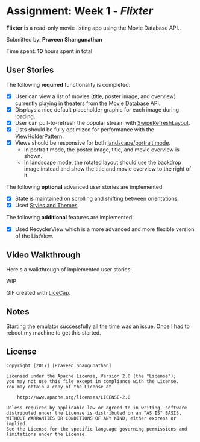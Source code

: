 # Assignment: Week 1 - *Flixter*

**Flixter** is a read-only movie listing app using the Movie Database API..

Submitted by: **Praveen Shangunathan**

Time spent: **10** hours spent in total

## User Stories

The following **required** functionality is completed:

* [X] User can view a list of movies (title, poster image, and overview) currently playing in theaters from the Movie Database API.
* [X] Displays a nice default placeholder graphic for each image during loading.
* [X] User can pull-to-refresh the popular stream with [SwipeRefreshLayout](http://guides.codepath.com/android/Implementing-Pull-to-Refresh-Guide).
* [X] Lists should be fully optimized for performance with the [ViewHolderPattern](http://guides.codepath.com/android/Using-an-ArrayAdapter-with-ListView#improving-performance-with-the-viewholder-pattern).
* [X] Views should be responsive for both [landscape/portrait mode](http://guides.codepath.com/android/Understanding-App-Resources#creating-alternate-resources).
    * In portrait mode, the poster image, title, and movie overview is shown.
    * In landscape mode, the rotated layout should use the backdrop image instead and show the title and movie overview to the right of it.

The following **optional** advanced user stories are implemented:

* [X] State is maintained on scrolling and shifting between orientations.
* [X] Used [Styles and Themes](http://guides.codepath.com/android/Styles-and-Themes).

The following **additional** features are implemented:

* [X] Used RecyclerView which is a more advanced and more flexible version of the ListView.

## Video Walkthrough

Here's a walkthrough of implemented user stories:

WIP

GIF created with [LiceCap](http://www.cockos.com/licecap/).

## Notes

Starting the emulator successfully all the time was an issue. Once I had to reboot my machine to get this started.

## License

    Copyright [2017] [Praveen Shangunathan]

    Licensed under the Apache License, Version 2.0 (the "License");
    you may not use this file except in compliance with the License.
    You may obtain a copy of the License at

        http://www.apache.org/licenses/LICENSE-2.0

    Unless required by applicable law or agreed to in writing, software
    distributed under the License is distributed on an "AS IS" BASIS,
    WITHOUT WARRANTIES OR CONDITIONS OF ANY KIND, either express or implied.
    See the License for the specific language governing permissions and
    limitations under the License.
